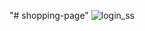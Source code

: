 "# shopping-page" 
![login_ss](https://github.com/user-attachments/assets/7fad81ab-a857-4f7f-9a62-e11875426ec8)
